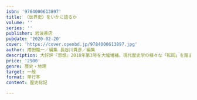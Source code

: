 ```yaml
---
isbn: '9784000613897'
title: 〈世界史〉をいかに語るか
volume: ''
series: ''
publisher: 岩波書店
pubdate: '2020-02-20'
cover: 'https://cover.openbd.jp/9784000613897.jpg'
author: 成田龍一／編集 長谷川貴彦／編集
description: 大好評『思想』2018年第3号を大幅増補。現代歴史学の様々な「転回」を踏まえ、歴史叙述のあり方を問い直す
price: '2900'
genre: 歴史・地理
target: 一般
format: 単行本
content: 歴史総記

---
```


